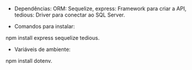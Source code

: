- Dependências: 
ORM: Sequelize,
express: Framework para criar a API,
tedious: Driver para conectar ao SQL Server.

- Comandos para instalar:
  
npm install express sequelize tedious. 

- Variáveis de ambiente:

npm install dotenv.
